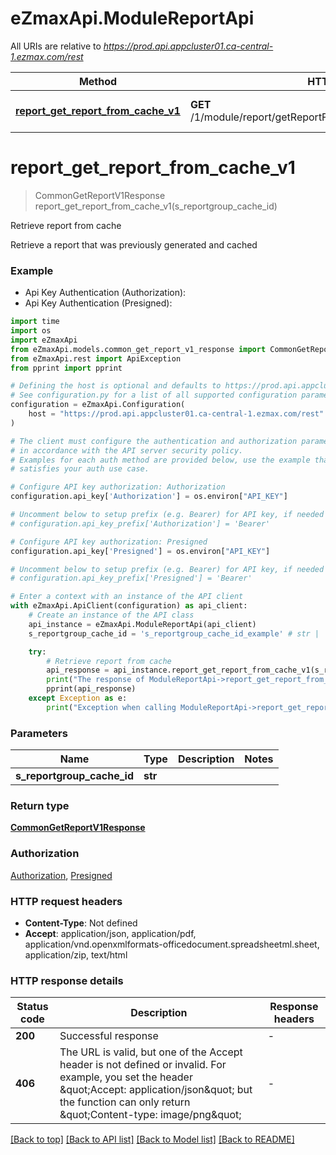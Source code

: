 # eZmaxApi.ModuleReportApi

All URIs are relative to *https://prod.api.appcluster01.ca-central-1.ezmax.com/rest*

Method | HTTP request | Description
------------- | ------------- | -------------
[**report_get_report_from_cache_v1**](ModuleReportApi.md#report_get_report_from_cache_v1) | **GET** /1/module/report/getReportFromCache/{sReportgroupCacheID} | Retrieve report from cache


# **report_get_report_from_cache_v1**
> CommonGetReportV1Response report_get_report_from_cache_v1(s_reportgroup_cache_id)

Retrieve report from cache

Retrieve a report that was previously generated and cached

### Example

* Api Key Authentication (Authorization):
* Api Key Authentication (Presigned):
```python
import time
import os
import eZmaxApi
from eZmaxApi.models.common_get_report_v1_response import CommonGetReportV1Response
from eZmaxApi.rest import ApiException
from pprint import pprint

# Defining the host is optional and defaults to https://prod.api.appcluster01.ca-central-1.ezmax.com/rest
# See configuration.py for a list of all supported configuration parameters.
configuration = eZmaxApi.Configuration(
    host = "https://prod.api.appcluster01.ca-central-1.ezmax.com/rest"
)

# The client must configure the authentication and authorization parameters
# in accordance with the API server security policy.
# Examples for each auth method are provided below, use the example that
# satisfies your auth use case.

# Configure API key authorization: Authorization
configuration.api_key['Authorization'] = os.environ["API_KEY"]

# Uncomment below to setup prefix (e.g. Bearer) for API key, if needed
# configuration.api_key_prefix['Authorization'] = 'Bearer'

# Configure API key authorization: Presigned
configuration.api_key['Presigned'] = os.environ["API_KEY"]

# Uncomment below to setup prefix (e.g. Bearer) for API key, if needed
# configuration.api_key_prefix['Presigned'] = 'Bearer'

# Enter a context with an instance of the API client
with eZmaxApi.ApiClient(configuration) as api_client:
    # Create an instance of the API class
    api_instance = eZmaxApi.ModuleReportApi(api_client)
    s_reportgroup_cache_id = 's_reportgroup_cache_id_example' # str | 

    try:
        # Retrieve report from cache
        api_response = api_instance.report_get_report_from_cache_v1(s_reportgroup_cache_id)
        print("The response of ModuleReportApi->report_get_report_from_cache_v1:\n")
        pprint(api_response)
    except Exception as e:
        print("Exception when calling ModuleReportApi->report_get_report_from_cache_v1: %s\n" % e)
```



### Parameters

Name | Type | Description  | Notes
------------- | ------------- | ------------- | -------------
 **s_reportgroup_cache_id** | **str**|  | 

### Return type

[**CommonGetReportV1Response**](CommonGetReportV1Response.md)

### Authorization

[Authorization](../README.md#Authorization), [Presigned](../README.md#Presigned)

### HTTP request headers

 - **Content-Type**: Not defined
 - **Accept**: application/json, application/pdf, application/vnd.openxmlformats-officedocument.spreadsheetml.sheet, application/zip, text/html

### HTTP response details
| Status code | Description | Response headers |
|-------------|-------------|------------------|
**200** | Successful response |  -  |
**406** | The URL is valid, but one of the Accept header is not defined or invalid. For example, you set the header \&quot;Accept: application/json\&quot; but the function can only return \&quot;Content-type: image/png\&quot; |  -  |

[[Back to top]](#) [[Back to API list]](../README.md#documentation-for-api-endpoints) [[Back to Model list]](../README.md#documentation-for-models) [[Back to README]](../README.md)


